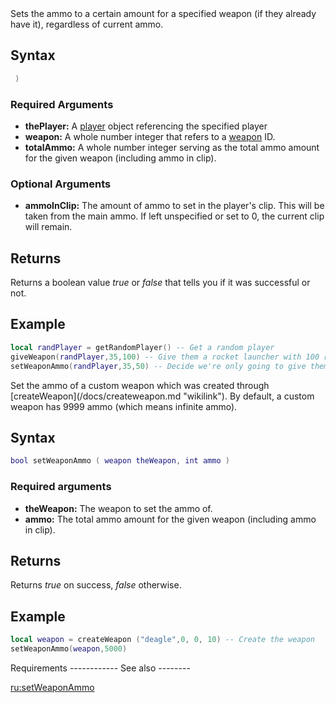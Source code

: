 <section name="setWeaponAmmo" class="server" show="true">
Sets the ammo to a certain amount for a specified weapon (if they already have it), regardless of current ammo.

Syntax
------

``` lua
 )
```

### Required Arguments

-   **thePlayer:** A [player](/docs/player.md "wikilink") object referencing the specified player
-   **weapon:** A whole number integer that refers to a [weapon](/docs/weapon.md "wikilink") ID.
-   **totalAmmo:** A whole number integer serving as the total ammo amount for the given weapon (including ammo in clip).

### Optional Arguments

-   **ammoInClip:** The amount of ammo to set in the player's clip. This will be taken from the main ammo. If left unspecified or set to 0, the current clip will remain.

Returns
-------

Returns a boolean value *true* or *false* that tells you if it was successful or not.

Example
-------

``` lua
local randPlayer = getRandomPlayer() -- Get a random player
giveWeapon(randPlayer,35,100) -- Give them a rocket launcher with 100 rockets.
setWeaponAmmo(randPlayer,35,50) -- Decide we're only going to give them 50 rockets.
```

</section>
<section name="setWeaponAmmo (custom weapons)" class="client" show="true">
Set the ammo of a custom weapon which was created through [createWeapon](/docs/createweapon.md "wikilink"). By default, a custom weapon has 9999 ammo (which means infinite ammo).

Syntax
------

``` lua
bool setWeaponAmmo ( weapon theWeapon, int ammo )
```

### Required arguments

-   **theWeapon:** The weapon to set the ammo of.
-   **ammo:** The total ammo amount for the given weapon (including ammo in clip).

Returns
-------

Returns *true* on success, *false* otherwise.

Example
-------

``` lua
local weapon = createWeapon ("deagle",0, 0, 10) -- Create the weapon
setWeaponAmmo(weapon,5000) 
```

</section>
Requirements
------------

</section>
See also
--------

[ru:setWeaponAmmo](/docs/ru:setweaponammo.md "wikilink")
